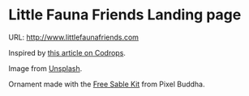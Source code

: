 Little Fauna Friends Landing page
=========

URL: http://www.littlefaunafriends.com

Inspired by [this article on Codrops](http://tympanus.net/codrops/?p=20153).

Image from [Unsplash](http://unsplash.com/).

Ornament made with the [Free Sable Kit](http://pixelbuddha.net/freebie/sable-kit-free) from Pixel Buddha.




